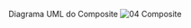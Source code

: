Diagrama UML do Composite
![04 Composite](https://github.com/PedroSilva201/Bertoti-/assets/67759198/ae3c7de6-4c84-4ad6-ad9a-f1b8c769e133)
